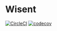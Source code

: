 # Wisent

[![CircleCI](https://circleci.com/gh/davidepi/wisent.svg?style=shield&circle-token=2c0f8baed5bd52627ca415dd13f435ec57531890)](https://app.circleci.com/pipelines/github/davidepi/wisent)
[![codecov](https://codecov.io/gh/davidepi/wisent/branch/master/graph/badge.svg?token=u9mDxWeHNR)](https://codecov.io/gh/davidepi/wisent)
